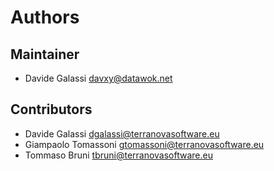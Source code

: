 Authors
=======

Maintainer
----------

* Davide Galassi <davxy@datawok.net>

Contributors
------------

* Davide Galassi <dgalassi@terranovasoftware.eu>
* Giampaolo Tomassoni <gtomassoni@terranovasoftware.eu>
* Tommaso Bruni <tbruni@terranovasoftware.eu>
